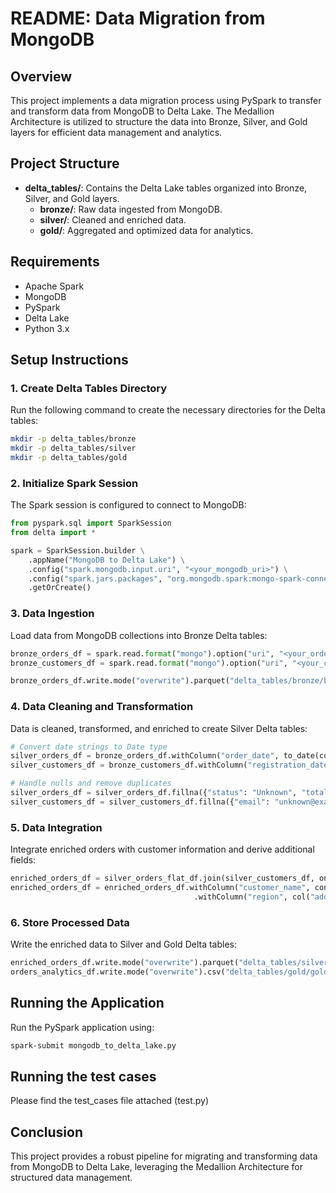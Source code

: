 # README: Data Migration from MongoDB

## Overview
This project implements a data migration process using PySpark to transfer and transform data from MongoDB to Delta Lake. The Medallion Architecture is utilized to structure the data into Bronze, Silver, and Gold layers for efficient data management and analytics.

## Project Structure
- **delta_tables/**: Contains the Delta Lake tables organized into Bronze, Silver, and Gold layers.
  - **bronze/**: Raw data ingested from MongoDB.
  - **silver/**: Cleaned and enriched data.
  - **gold/**: Aggregated and optimized data for analytics.
  
## Requirements
- Apache Spark
- MongoDB
- PySpark
- Delta Lake
- Python 3.x

## Setup Instructions

### 1. Create Delta Tables Directory
Run the following command to create the necessary directories for the Delta tables:
```bash
mkdir -p delta_tables/bronze
mkdir -p delta_tables/silver
mkdir -p delta_tables/gold
```

### 2. Initialize Spark Session
The Spark session is configured to connect to MongoDB:
```python
from pyspark.sql import SparkSession
from delta import *

spark = SparkSession.builder \
    .appName("MongoDB to Delta Lake") \
    .config("spark.mongodb.input.uri", "<your_mongodb_uri>") \
    .config("spark.jars.packages", "org.mongodb.spark:mongo-spark-connector_2.12:3.0.1") \
    .getOrCreate()
```

### 3. Data Ingestion
Load data from MongoDB collections into Bronze Delta tables:
```python
bronze_orders_df = spark.read.format("mongo").option("uri", "<your_orders_collection_uri>").load()
bronze_customers_df = spark.read.format("mongo").option("uri", "<your_customers_collection_uri>").load()

bronze_orders_df.write.mode("overwrite").parquet("delta_tables/bronze/bronze_orders_parquet")
```

### 4. Data Cleaning and Transformation
Data is cleaned, transformed, and enriched to create Silver Delta tables:
```python
# Convert date strings to Date type
silver_orders_df = bronze_orders_df.withColumn("order_date", to_date(col("order_date"), "yyyy-MM-dd"))
silver_customers_df = bronze_customers_df.withColumn("registration_date", to_date(col("registration_date"), "yyyy-MM-dd"))

# Handle nulls and remove duplicates
silver_orders_df = silver_orders_df.fillna({"status": "Unknown", "total_amount": 0.0}).dropDuplicates(["order_id"])
silver_customers_df = silver_customers_df.fillna({"email": "unknown@example.com", "phone": "000-0000"}).dropDuplicates(["customer_id"])
```

### 5. Data Integration
Integrate enriched orders with customer information and derive additional fields:
```python
enriched_orders_df = silver_orders_flat_df.join(silver_customers_df, on="customer_id", how="left")
enriched_orders_df = enriched_orders_df.withColumn("customer_name", concat_ws(" ", col("first_name"), col("last_name"))) \
                                         .withColumn("region", col("address.state"))
```

### 6. Store Processed Data
Write the enriched data to Silver and Gold Delta tables:
```python
enriched_orders_df.write.mode("overwrite").parquet("delta_tables/silver/silver_orders_parquet")
orders_analytics_df.write.mode("overwrite").csv("delta_tables/gold/gold_orders_analytics.csv")
```

## Running the Application
Run the PySpark application using:
```bash
spark-submit mongodb_to_delta_lake.py
```

## Running the test cases
Please find the test_cases file attached (test.py)

## Conclusion
This project provides a robust pipeline for migrating and transforming data from MongoDB to Delta Lake, leveraging the Medallion Architecture for structured data management.
